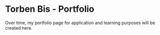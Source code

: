 # Torben Bis - Portfolio

Over time, my portfolio page for application and learning purposes will be created here.
